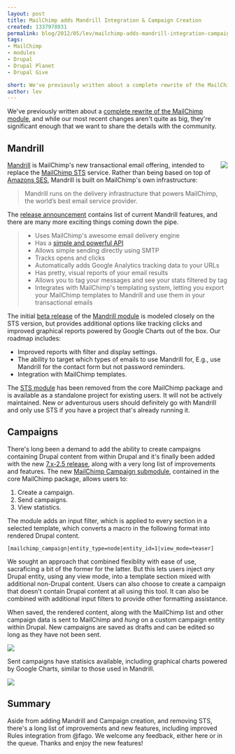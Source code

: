 ```yaml
---
layout: post
title: MailChimp adds Mandrill Integration & Campaign Creation
created: 1337978931
permalink: blog/2012/05/lev/mailchimp-adds-mandrill-integration-campaign-creation
tags:
- MailChimp
- modules
- Drupal
- Drupal Planet
- Drupal Give

short: We've previously written about a complete rewrite of the MailChimp module, and while our most recent changes aren't quite as big, they're significant enough that we want to share the details with the community.
author: lev
---
```

We've previously written about a [complete rewrite of the MailChimp module](http://thinkshout.com/blog/2011/06/lev/mailchimp-20-anatomy-drupal-module-rewrite), and while our most recent changes aren't quite as big, they're significant enough that we want to share the details with the community.

## Mandrill
<img src="http://blog.mandrill.com/images/mandrill-shield.gif" style="float: right; margin: 0px 0px 10px 10px" />

[Mandrill](http://www.mandrill.com/) is MailChimp's new transactional email offering, intended to replace the [MailChimp STS](http://blog.mailchimp.com/mailchimp-launches-transactional-email-service-on-top-of-amazon-ses) service. Rather than being based on top of [Amazons SES](http://aws.amazon.com/ses/), Mandrill is built on MailChimp's own infrastructure:

> Mandrill runs on the delivery infrastructure that powers MailChimp, the world’s best email service provider.

The [release announcement](http://blog.mandrill.com/public-beta-of-mandrill-smtp-email-service.html) contains list of current Mandrill features, and there are many more exciting things coming down the pipe.

> * Uses MailChimp's awesome email delivery engine
> * Has a [simple and powerful API](http://mandrillapp.com/api/docs/)
> * Allows simple sending directly using SMTP
> * Tracks opens and clicks
> * Automatically adds Google Analytics tracking data to your URLs
> * Has pretty, visual reports of your email results
> * Allows you to tag your messages and see your stats filtered by tag
> * Integrates with MailChimp's templating system, letting you export your MailChimp templates to Mandrill and use them in your transactional emails

The initial [beta release](http://drupal.org/node/1600788) of the [Mandrill module](http://drupal.org/project/mandrill) is modeled closely on the STS version, but provides additional options like tracking clicks and improved graphical reports powered by Google Charts out of the box. Our roadmap includes:

* Improved reports with filter and display settings.
* The ability to target which types of emails to use Mandrill for, E.g., use Mandrill for the contact form but not password reminders.
* Integration with MailChimp templates.

The [STS module](http://drupal.org/project/mailchimp_sts) has been removed from the core MailChimp package and is available as a standalone project for existing users. It will not be actively maintained. New or adventurous users should definitely go with Mandrill and only use STS if you have a project that's already running it.

## Campaigns
There's long been a demand to add the ability to create campaigns containing Drupal content from within Drupal and it's finally been added with the new [7.x-2.5 release](http://drupalcode.org/project/mailchimp.git/tree/refs/heads/7.x-2.x:/modules/mailchimp_campaign), along with a very long list of improvements and features. The new [MailChimp Campaign submodule](http://drupalcode.org/project/mailchimp.git/tree/refs/heads/7.x-2.x:/modules/mailchimp_campaign), contained in the core MailChimp package, allows users to:

1. Create a campaign.
2. Send campaigns.
3. View statistics.

The module adds an input filter, which is applied to every section in a selected template, which converts a macro in the following format into rendered Drupal content.

    [mailchimp_campaign|entity_type=node|entity_id=1|view_mode=teaser]
    
We sought an approach that combined flexiblity with ease of use, sacraficing a bit of the former for the latter. But this lets users inject *any* Drupal entity, using any view mode, into a template section mixed with additional non-Drupal content. Users can also choose to create a campaign that doesn't contain Drupal content at all using this tool. It can also be combined with additional input filters to provide other formatting assistance.

When saved, the rendered content, along with the MailChimp list and other campaign data is sent to MailChimp and *hung* on a custom campaign entity within Drupal. New campaigns are saved as drafts and can be edited so long as they have not been sent.

<img src="http://thinkshout.com/sites/default/files/MailChimp_|_Site-Install-20120525-121341.jpg" />

Sent campaigns have statisics available, including graphical charts powered by Google Charts, similar to those used in Mandrill.

<img src="http://thinkshout.com/sites/default/files/Test_campaign_title_|_Site-Install-20120525-122237.png" />

## Summary
Aside from adding Mandrill and Campaign creation, and removing STS, there's a long list of improvements and new features, including improved Rules integration from @fago. We welcome any feedback, either here or in the queue. Thanks and enjoy the new features!
<!--break-->
